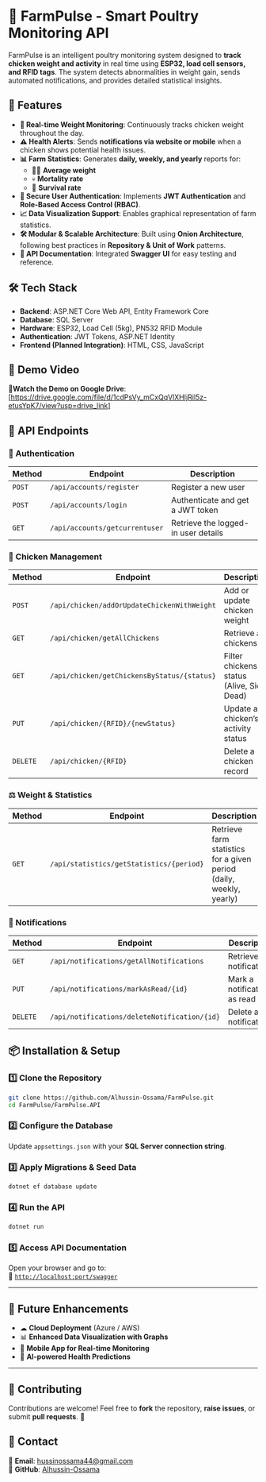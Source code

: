 # 🐔 FarmPulse - Smart Poultry Monitoring API

FarmPulse is an intelligent poultry monitoring system designed to **track chicken weight and activity** in real time using **ESP32, load cell sensors, and RFID tags**. The system detects abnormalities in weight gain, sends automated notifications, and provides detailed statistical insights.

## 🚀 Features

- **📡 Real-time Weight Monitoring**: Continuously tracks chicken weight throughout the day.
- **⚠️ Health Alerts**: Sends **notifications via website or mobile** when a chicken shows potential health issues.
- **📊 Farm Statistics**: Generates **daily, weekly, and yearly** reports for:
  - 🏋️‍♂️ **Average weight**
  - 💀 **Mortality rate**
  - 🐔 **Survival rate**
- **🔑 Secure User Authentication**: Implements **JWT Authentication** and **Role-Based Access Control (RBAC)**.
- **📈 Data Visualization Support**: Enables graphical representation of farm statistics.
- **🛠️ Modular & Scalable Architecture**: Built using **Onion Architecture**, following best practices in **Repository & Unit of Work** patterns.
- **📝 API Documentation**: Integrated **Swagger UI** for easy testing and reference.

## 🛠️ Tech Stack

- **Backend**: ASP.NET Core Web API, Entity Framework Core
- **Database**: SQL Server
- **Hardware**: ESP32, Load Cell (5kg), PN532 RFID Module
- **Authentication**: JWT Tokens, ASP.NET Identity
- **Frontend (Planned Integration)**: HTML, CSS, JavaScript

## 🎥 Demo Video
🔗**Watch the Demo on Google Drive**: [https://drive.google.com/file/d/1cdPsVy_mCxQqVlXHIjRil5z-etusYpK7/view?usp=drive_link]

## 📜 API Endpoints

### 🔐 Authentication
| Method | Endpoint | Description |
|--------|---------|-------------|
| `POST` | `/api/accounts/register` | Register a new user |
| `POST` | `/api/accounts/login` | Authenticate and get a JWT token |
| `GET`  | `/api/accounts/getcurrentuser` | Retrieve the logged-in user details |

### 🐔 Chicken Management
| Method | Endpoint | Description |
|--------|---------|-------------|
| `POST` | `/api/chicken/addOrUpdateChickenWithWeight` | Add or update chicken weight |
| `GET`  | `/api/chicken/getAllChickens` | Retrieve all chickens |
| `GET`  | `/api/chicken/getChickensByStatus/{status}` | Filter chickens by status (Alive, Sick, Dead) |
| `PUT`  | `/api/chicken/{RFID}/{newStatus}` | Update a chicken’s activity status |
| `DELETE` | `/api/chicken/{RFID}` | Delete a chicken record |

### ⚖️ Weight & Statistics
| Method | Endpoint | Description |
|--------|---------|-------------|
| `GET`  | `/api/statistics/getStatistics/{period}` | Retrieve farm statistics for a given period (daily, weekly, yearly) |

### 🔔 Notifications
| Method | Endpoint | Description |
|--------|---------|-------------|
| `GET`  | `/api/notifications/getAllNotifications` | Retrieve all notifications |
| `PUT`  | `/api/notifications/markAsRead/{id}` | Mark a notification as read |
| `DELETE` | `/api/notifications/deleteNotification/{id}` | Delete a notification |

## 📦 Installation & Setup

### 1️⃣ Clone the Repository  
```sh
git clone https://github.com/Alhussin-Ossama/FarmPulse.git
cd FarmPulse/FarmPulse.API
```

### 2️⃣ Configure the Database  
Update `appsettings.json` with your **SQL Server connection string**.

### 3️⃣ Apply Migrations & Seed Data  
```sh
dotnet ef database update
```

### 4️⃣ Run the API  
```sh
dotnet run
```

### 5️⃣ Access API Documentation  
Open your browser and go to:  
🔗 [`http://localhost:port/swagger`](http://localhost:port/swagger)

---

## 🔮 Future Enhancements  
- ☁ **Cloud Deployment** (Azure / AWS)  
- 📊 **Enhanced Data Visualization with Graphs**  
- 📱 **Mobile App for Real-time Monitoring**  
- 🤖 **AI-powered Health Predictions**  

---

## 🤝 Contributing  
Contributions are welcome! Feel free to **fork** the repository, **raise issues**, or submit **pull requests**. 🚀  

## 📧 Contact  
📩 **Email**: [hussinossama44@gmail.com](mailto:hussinossama44@gmail.com)  
🔗 **GitHub**: [Alhussin-Ossama](https://github.com/Alhussin-Ossama)


